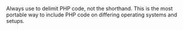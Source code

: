 Always use <?php ?> to delimit PHP code, not the <? ?> shorthand. This is the most portable way to include PHP code on differing operating systems and setups.
